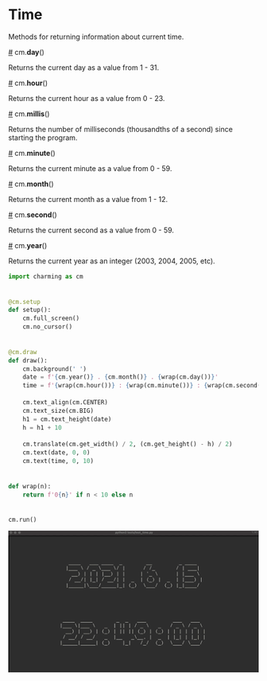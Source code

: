 # Time

Methods for returning information about current time.

<a name="day" href="#day">#</a> cm.**day**()

Returns the current day as a value from 1 - 31.

<a name="hour" href="#hour">#</a> cm.**hour**()

Returns the current hour as a value from 0 - 23.

<a name="millis" href="#millis">#</a> cm.**millis**()

Returns the number of milliseconds (thousandths of a second) since starting the program.

<a name="minute" href="#minute">#</a> cm.**minute**()

Returns the current minute as a value from 0 - 59.

<a name="month" href="#month">#</a> cm.**month**()

Returns the current month as a value from 1 - 12.

<a name="second" href="#second">#</a> cm.**second**()

Returns the current second as a value from 0 - 59.

<a name="year" href="#year">#</a> cm.**year**()

Returns the current year as an integer (2003, 2004, 2005, etc).
  
```py
import charming as cm


@cm.setup
def setup():
    cm.full_screen()
    cm.no_cursor()


@cm.draw
def draw():
    cm.background(' ')
    date = f'{cm.year()} . {cm.month()} . {wrap(cm.day())}'
    time = f'{wrap(cm.hour())} : {wrap(cm.minute())} : {wrap(cm.second())}'

    cm.text_align(cm.CENTER)
    cm.text_size(cm.BIG)
    h1 = cm.text_height(date)
    h = h1 + 10

    cm.translate(cm.get_width() / 2, (cm.get_height() - h) / 2)
    cm.text(date, 0, 0)
    cm.text(time, 0, 10)


def wrap(n):
    return f'0{n}' if n < 10 else n


cm.run()
```

<img src="https://raw.githubusercontent.com/charming-art/public-files/master/test_time.gif" />